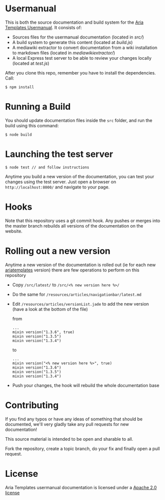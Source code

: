 # Usermanual

This is both the source documentation and build system for the [Aria Templates Usermanual](http://ariatemplates.com/usermanual). It consists of:

* Sources files for the usermanual documentation (located in *src/*)
* A build system to generate this content (located at *build.js*)
* A mediawiki extractor to convert documentation from a wiki installation to markdown files (located in *mediawikiextractor/*)
* A local Express test server to be able to review your changes locally (located at *test.js*)

After you clone this repo, remember you have to install the dependencies. Call:

    $ npm install

# Running a Build
	
You should update documentation files inside the `src` folder, and run the build using this command:

    $ node build

# Launching the test server

    $ node test // and follow instructions

Anytime you build a new version of the documentation, you can test your changes using the test server. Just open a browser on `http://localhost:8000/` and navigate to your page.
    
# Hooks

Note that this repository uses a git commit hook. Any pushes or merges into the master branch rebuilds all versions of the documentation on the website.

# Rolling out a new version

Anytime a new version of the documentation is rolled out (ie for each new [ariatemplates] version) there are few operations
to perform on this repository

* Copy `/src/latest/` to `/src/<% new version here %>/`
* Do the same for `/resources/articles/navigationbar/latest.md`
* Edit `/resources/articles/versionList.jade` to add the new version (have a look at the bottom of the file)
  
  from 

  ```jade
  ...
  mixin version("1.3.6", true)
  mixin version("1.3.5")
  mixin version("1.3.4")
  ```
  to

  ```jade
  ...
  mixin version("<% new version here %>", true)
  mixin version("1.3.6")
  mixin version("1.3.5")
  mixin version("1.3.4")
  ```
* Push your changes, the hook will rebuild the whole documentation base
  

# Contributing

If you find any typos or have any ideas of something that should be documented, we'll very gladly take any pull requests for new documentation!

This source material is intended to be open and sharable to all.

Fork the repository, create a topic branch, do your fix and finally open a pull request.

[ariatemplates]: http://github.com/ariatemplates/ariatemplates

# License

Aria Templates usermanual documentation is licensed under a [Apache 2.0 license](http://ariatemplates.com/license)
